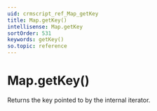```yaml
---
uid: crmscript_ref_Map_getKey
title: Map.getKey()
intellisense: Map.getKey
sortOrder: 531
keywords: getKey()
so.topic: reference
---
```


# Map.getKey()

Returns the key pointed to by the internal iterator.

